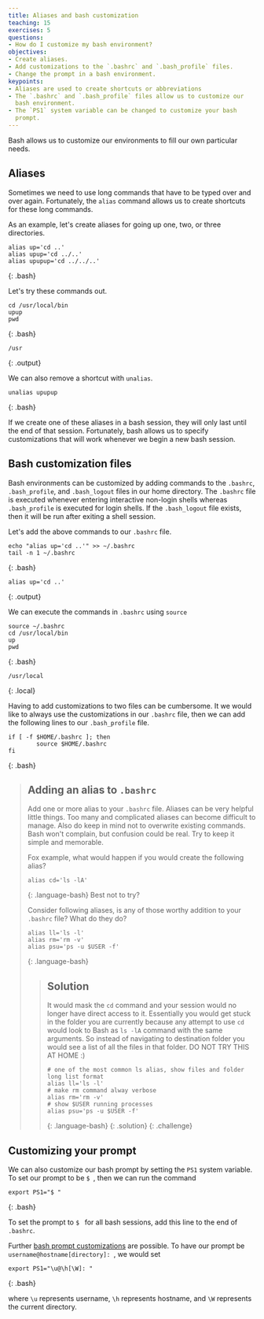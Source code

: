 ```yaml
---
title: Aliases and bash customization
teaching: 15
exercises: 5
questions:
- How do I customize my bash environment?
objectives:
- Create aliases.
- Add customizations to the `.bashrc` and `.bash_profile` files.
- Change the prompt in a bash environment.
keypoints:
- Aliases are used to create shortcuts or abbreviations
- The `.bashrc` and `.bash_profile` files allow us to customize our
  bash environment.
- The `PS1` system variable can be changed to customize your bash
  prompt.
---
```


Bash allows us to customize our environments to fill our own
particular needs.

## Aliases

Sometimes we need to use long commands that have to be typed over and
over again.  Fortunately, the `alias` command allows us to create
shortcuts for these long commands.

As an example, let's create aliases for going up one, two, or three
directories.

~~~
alias up='cd ..'
alias upup='cd ../..'
alias upupup='cd ../../..'
~~~
{: .bash}

Let's try these commands out.

~~~
cd /usr/local/bin
upup
pwd
~~~
{: .bash}

~~~
/usr
~~~
{: .output}

We can also remove a shortcut with `unalias`.

~~~
unalias upupup
~~~
{: .bash}

If we create one of these aliases in a bash session, they will only
last until the end of that session. Fortunately, bash allows us to
specify customizations that will work whenever we begin a new bash
session.

## Bash customization files

Bash environments can be customized by adding commands to the
`.bashrc`, `.bash_profile`, and `.bash_logout` files in our home
directory.  The `.bashrc` file is executed whenever entering
interactive non-login shells whereas `.bash_profile` is executed for
login shells.  If the `.bash_logout` file exists, then it will be run
after exiting a shell session.

Let's add the above commands to our `.bashrc` file.

~~~
echo "alias up='cd ..'" >> ~/.bashrc
tail -n 1 ~/.bashrc
~~~
{: .bash}

~~~
alias up='cd ..'
~~~
{: .output}

We can execute the commands in `.bashrc` using `source`

~~~
source ~/.bashrc
cd /usr/local/bin
up
pwd
~~~
{: .bash}

~~~
/usr/local
~~~
{: .local}

Having to add customizations to two files can be cumbersome.  It we
would like to always use the customizations in our `.bashrc` file,
then we can add the following lines to our `.bash_profile` file.

~~~
if [ -f $HOME/.bashrc ]; then
        source $HOME/.bashrc
fi
~~~
{: .bash}

> ## Adding an alias to `.bashrc`
>
> Add one or more alias to your `.bashrc` file. Aliases can be very helpful little
> things. Too many and complicated aliases can become difficult to manage. Also do
> keep in mind not to overwrite existing commands. Bash won't complain, but confusion
> could be real. Try to keep it simple and memorable.
>
> Fox example, what would happen if you would create the following alias?
>
> ~~~
> alias cd='ls -lA'
> ~~~
> {: .language-bash}
> Best not to try?
>
>
> Consider following aliases, is any of those worthy addition to your `.bashrc` file? What do they do?
>
> ~~~
> alias ll='ls -l'
> alias rm='rm -v'
> alias psu='ps -u $USER -f'
> ~~~
> {: .language-bash}
> > ## Solution
> >
> > It would mask the `cd` command and your session would no longer have direct access
> > to it. Essentially you would get stuck in the folder you are currently because any
> > attempt to use `cd` would look to Bash as `ls -lA` command with the same arguments.
> > So instead of navigating to destination folder you would see a list of all the files
> > in that folder. DO NOT TRY THIS AT HOME :)
> >
> > ~~~
> > # one of the most common ls alias, show files and folder long list format
> > alias ll='ls -l'
> > # make rm command alway verbose
> > alias rm='rm -v'
> > # show $USER running processes
> > alias psu='ps -u $USER -f'
> > ~~~
> > {: .language-bash}
> {: .solution}
{: .challenge}

## Customizing your prompt

We can also customize our bash prompt by setting the `PS1` system
variable. To set our prompt to be `$ `, then we can run the command

~~~
export PS1="$ "
~~~
{: .bash}

To set the prompt to `$ ` for all bash sessions, add this line to the
end of `.bashrc`.

Further [bash prompt
customizations](https://www.howtogeek.com/307701/how-to-customize-and-colorize-your-bash-prompt)
are possible.  To have our prompt be `username@hostname[directory]: `,
we would set

~~~
export PS1="\u@\h[\W]: "
~~~
{: .bash}

where `\u` represents username, `\h` represents hostname, and `\W`
represents the current directory.
